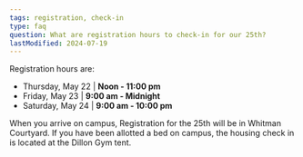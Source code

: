 ```yaml
---
tags: registration, check-in
type: faq
question: What are registration hours to check-in for our 25th?
lastModified: 2024-07-19
---
```

Registration hours are: 
- Thursday, May 22 | **Noon - 11:00 pm** 
- Friday, May 23 | **9:00 am - Midnight** 
- Saturday, May 24 | **9:00 am - 10:00 pm**

When you arrive on campus, Registration for the 25th will be in Whitman Courtyard. If you have been allotted a bed on campus, the housing check in is located at the Dillon Gym tent.
